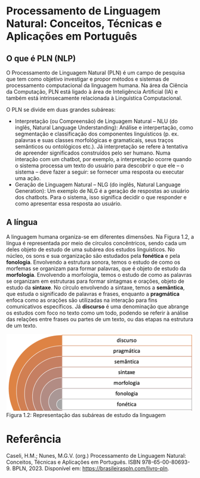 # Processamento de Linguagem Natural: Conceitos, Técnicas e Aplicações em Português
## O que é PLN (NLP)
O Processamento de Linguagem Natural (PLN) é um campo de pesquisa que tem como objetivo investigar e propor métodos e sistemas de processamento computacional da linguagem humana. Na área da Ciência da Computação, PLN está ligado à área de Inteligência Artificial (IA) e também está intrinsecamente relacionada à Linguística Computacional.

O PLN se divide em duas grandes subáreas: 
- Interpretação (ou Compreensão) de Linguagem Natural – NLU (do inglês, Natural Language Understanding): Análise e interpertação, como segmentação e classificação dos componentes linguísticos (p. ex. palavras e suas classes morfológicas e gramaticais, seus traços semânticos ou ontológicos etc.). Já interpretação se refere à tentativa de apreender significados construídos pelo ser humano. Numa interação com um chatbot, por exemplo, a interpretação ocorre quando o sistema processa um texto do usuário para descobrir o que ele – o sistema – deve fazer a seguir: se fornecer uma resposta ou executar uma ação.
- Geração de Linguagem Natural – NLG (do inglês, Natural Language Generation): Um exemplo de NLG é a geração de respostas ao usuário dos chatbots. Para o sistema, isso significa decidir o que responder e como apresentar essa resposta ao usuário.

## A língua
A linguagem humana organiza-se em diferentes dimensões. Na Figura 1.2, a língua é representada por meio de círculos concêntricos, sendo cada um deles objeto de estudo de uma subárea dos estudos linguísticos. No núcleo, os sons e sua organização são estudados pela **fonética** e pela **fonologia**. Envolvendo a estrutura sonora, temos o estudo de como os morfemas se organizam para formar palavras, que é objeto de estudo da **morfologia**. Envolvendo a morfologia, temos o estudo de como as palavras se organizam em estruturas para formar sintagmas e orações, objeto de estudo da **sintaxe**. No círculo envolvendo a sintaxe, temos a **semântica**, que estuda o significado de palavras e frases, enquanto a **pragmática** enfoca como as orações são utilizadas na interação para fins comunicativos específicos. Já **discurso** é uma denominação que abrange os estudos com foco no texto como um todo, podendo se referir à análise das relações entre frases ou partes de um texto, ou das etapas na estrutura de um texto.

<img src="caseli_fig_1-2.png">
Figura 1.2: Representação das subáreas de estudo da linguagem

# Referência
Caseli, H.M.; Nunes, M.G.V. (org.) Processamento de Linguagem Natural: Conceitos, Técnicas e Aplicações em Português. ISBN 978-65-00-80693-9. BPLN, 2023. Disponível em: https://brasileiraspln.com/livro-pln.
